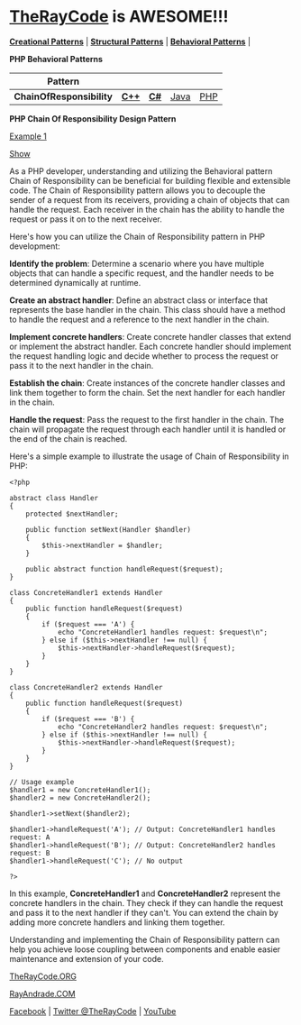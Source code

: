 

# [TheRayCode](../../README.md) is AWESOME!!! 

**[Creational Patterns](../README.md)** | **[Structural Patterns](../../Structural/README.md)** | **[Behavioral Patterns](../../Behavioral/README.md)** |

**PHP Behavioral Patterns**

|Pattern|   |   |   |   |
|---|---|---|---|---|
| **ChainOfResponsibility** | [**C++**](../../../CPP/Behavioral/ChainOfResponsibility/README.md) | [**C#**](../../../Csharp/Behavioral/ChainOfResponsibility/README.md) | [Java](../../../Java/Behavioral/ChainOfResponsibility/README.md) | [PHP](../../../PHP/Behavioral/ChainOfResponsibility/README.md) |

**PHP Chain Of Responsibility Design Pattern**

[Example 1](./COR1/README.md)

[Show](./Show/README.md)


As a PHP developer, understanding and utilizing the Behavioral pattern Chain of Responsibility can be beneficial for building flexible and extensible code. 
The Chain of Responsibility pattern allows you to decouple the sender of a request from its receivers, providing a chain of objects that can handle the request. 
Each receiver in the chain has the ability to handle the request or pass it on to the next receiver.

Here's how you can utilize the Chain of Responsibility pattern in PHP development:

**Identify the problem**: Determine a scenario where you have multiple objects that can handle a specific request, and the handler needs to be determined dynamically at runtime.

**Create an abstract handler**: Define an abstract class or interface that represents the base handler in the chain. 
This class should have a method to handle the request and a reference to the next handler in the chain.

**Implement concrete handlers**: Create concrete handler classes that extend or implement the abstract handler. 
Each concrete handler should implement the request handling logic and decide whether to process the request or pass it to the next handler in the chain.

**Establish the chain**: Create instances of the concrete handler classes and link them together to form the chain. 
Set the next handler for each handler in the chain.

**Handle the request**: Pass the request to the first handler in the chain. The chain will propagate the request through each handler until it is handled or the end of the chain is reached.

Here's a simple example to illustrate the usage of Chain of Responsibility in PHP:


```
<?php

abstract class Handler
{
    protected $nextHandler;

    public function setNext(Handler $handler)
    {
        $this->nextHandler = $handler;
    }

    public abstract function handleRequest($request);
}

class ConcreteHandler1 extends Handler
{
    public function handleRequest($request)
    {
        if ($request === 'A') {
            echo "ConcreteHandler1 handles request: $request\n";
        } else if ($this->nextHandler !== null) {
            $this->nextHandler->handleRequest($request);
        }
    }
}

class ConcreteHandler2 extends Handler
{
    public function handleRequest($request)
    {
        if ($request === 'B') {
            echo "ConcreteHandler2 handles request: $request\n";
        } else if ($this->nextHandler !== null) {
            $this->nextHandler->handleRequest($request);
        }
    }
}

// Usage example
$handler1 = new ConcreteHandler1();
$handler2 = new ConcreteHandler2();

$handler1->setNext($handler2);

$handler1->handleRequest('A'); // Output: ConcreteHandler1 handles request: A
$handler1->handleRequest('B'); // Output: ConcreteHandler2 handles request: B
$handler1->handleRequest('C'); // No output

?>
```

In this example, **ConcreteHandler1** and **ConcreteHandler2** represent the concrete handlers in the chain. 
They check if they can handle the request and pass it to the next handler if they can't. 
You can extend the chain by adding more concrete handlers and linking them together.

Understanding and implementing the Chain of Responsibility pattern can help you achieve loose coupling between components and enable easier maintenance and extension of your code.



[TheRayCode.ORG](https://www.TheRayCode.ORG)

[RayAndrade.COM](https://www.RayAndrade.com)

[Facebook](https://www.facebook.com/TheRayCode/) | [Twitter @TheRayCode](https://www.twitter.com/TheRayCode/) | [YouTube](https://www.youtube.com/AndradeRay/)
